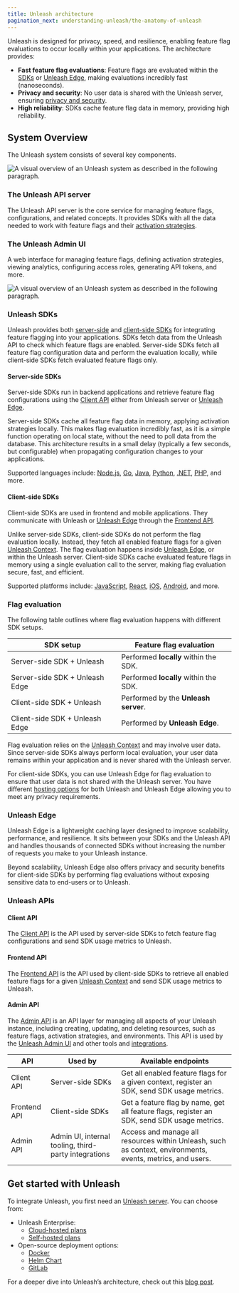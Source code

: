 ```yaml
---
title: Unleash architecture
pagination_next: understanding-unleash/the-anatomy-of-unleash
---
```


Unleash is designed for privacy, speed, and resilience, enabling feature flag evaluations to occur locally within your applications. The architecture provides:
- **Fast feature flag evaluations**: Feature flags are evaluated within the [SDKs](#unleash-sdks) or [Unleash Edge](#unleash-edge), making evaluations incredibly fast (nanoseconds).
- **Privacy and security**: No user data is shared with the Unleash server, ensuring [privacy and security](/understanding-unleash/data-collection).
- **High reliability**: SDKs cache feature flag data in memory, providing high reliability.

## System Overview

The Unleash system consists of several key components.

![A visual overview of an Unleash system as described in the following paragraph.](/img/unleash-architecture-edge.png)

### The Unleash API server

The Unleash API server is the core service for managing feature flags, configurations, and related concepts. It provides SDKs with all the data needed to work with feature flags and their [activation strategies](/reference/activation-strategies).

### The Unleash Admin UI

A web interface for managing feature flags, defining activation strategies, viewing analytics, configuring access roles, generating API tokens, and more.

![A visual overview of an Unleash system as described in the following paragraph.](/img/unleash-admin-ui.png)

### Unleash SDKs

Unleash provides both [server-side](/reference/sdks#server-side-sdks) and [client-side SDKs](/reference/sdks#client-side-sdks) for integrating feature flagging into your applications. SDKs fetch data from the Unleash API to check which feature flags are enabled. Server-side SDKs fetch all feature flag configuration data and perform the evaluation locally, while client-side SDKs fetch evaluated feature flags only.

#### Server-side SDKs

Server-side SDKs run in backend applications and retrieve feature flag configurations using the [Client API](#client-api) either from Unleash server or [Unleash Edge](#unleash-edge).

Server-side SDKs cache all feature flag data in memory, applying activation strategies locally. This makes flag evaluation incredibly fast, as it is a simple function operating on local state, without the need to poll data from the database. This architecture results in a small delay (typically a few seconds, but configurable) when propagating configuration changes to your applications.

Supported languages include: [Node.js](/reference/sdks/node), [Go](/reference/sdks/go), [Java](/reference/sdks/java), [Python](/reference/sdks/python), [.NET](/reference/sdks/dotnet), [PHP](/reference/sdks/php), and more.

#### Client-side SDKs

Client-side SDKs are used in frontend and mobile applications. They communicate with Unleash or [Unleash Edge](#unleash-edge) through the [Frontend API](#frontend-api). 

Unlike server-side SDKs, client-side SDKs do not perform the flag evaluation locally. Instead, they fetch all enabled feature flags for a given [Unleash Context](/reference/unleash-context). The flag evaluation happens inside [Unleash Edge](#unleash-edge), or within the Unleash server. Client-side SDKs cache evaluated feature flags in memory using a single evaluation call to the server, making flag evaluation secure, fast, and efficient.

Supported platforms include: [JavaScript](/reference/sdks/javascript-browser), [React](/reference/sdks/react), [iOS](/reference/sdks/ios-proxy), [Android](/reference/sdks/android-proxy), and more.

### Flag evaluation

The following table outlines where flag evaluation happens with different SDK setups.

| SDK setup                          | Feature flag evaluation                                      |
|------------------------------------|--------------------------------------------------|
| Server-side SDK + Unleash      | Performed **locally** within the SDK. |
| Server-side SDK + Unleash Edge | Performed **locally** within the SDK. |
| Client-side SDK + Unleash      | Performed by the **Unleash server**. |
| Client-side SDK + Unleash Edge | Performed by **Unleash Edge**. |

Flag evaluation relies on the [Unleash Context](/reference/unleash-context) and may involve user data. Since server-side SDKs always perform local evaluation, your user data remains within your application and is never shared with the Unleash server.

For client-side SDKs, you can use Unleash Edge for flag evaluation to ensure that user data is not shared with the Unleash server. You have different [hosting options](/understanding-unleash/hosting-options) for both Unleash and Unleash Edge allowing you to meet any privacy requirements.

### Unleash Edge

Unleash Edge is a lightweight caching layer designed to improve scalability, performance, and resilience. It sits between your SDKs and the Unleash API and handles thousands of connected SDKs without increasing the number of requests you make to your Unleash instance.

Beyond scalability, Unleash Edge also offers privacy and security benefits for client-side SDKs by performing flag evaluations without exposing sensitive data to end-users or to Unleash. 

### Unleash APIs

#### Client API

The [Client API](/reference/api/unleash/client) is the API used by server-side SDKs to fetch feature flag configurations and send SDK usage metrics to Unleash.

#### Frontend API
The [Frontend API](/reference/api/unleash/frontend-api) is the API used by client-side SDKs to retrieve all enabled feature flags for a given [Unleash Context](/reference/unleash-context) and send SDK usage metrics to Unleash.

#### Admin API
The [Admin API](/reference/api/unleash) is an API layer for managing all aspects of your Unleash instance, including creating, updating, and deleting resources, such as feature flags, activation strategies, and environments. This API is used by the [Unleash Admin UI](#the-unleash-admin-ui) and other tools and [integrations](/reference/integrations).

| API            | Used by | Available endpoints |
|---------------|---------|---|
| Client API | Server-side SDKs | Get all enabled feature flags for a given context, register an SDK, send SDK usage metrics. |
| Frontend API | Client-side SDKs | Get a feature flag by name, get all feature flags, register an SDK, send SDK usage metrics. |
| Admin API | Admin UI, internal tooling, third-party integrations | Access and manage all resources within Unleash, such as context, environments, events, metrics, and users. |

## Get started with Unleash

To integrate Unleash, you first need an [Unleash server](#the-unleash-api-server). You can choose from:
- Unleash Enterprise:
  - [Cloud-hosted plans](https://www.getunleash.io/pricing)
  - [Self-hosted plans](https://www.getunleash.io/pricing)
- Open-source deployment options:
  - [Docker](../using-unleash/deploy/getting-started)
  - [Helm Chart](https://github.com/unleash/helm-charts/)
  - [GitLab](https://docs.gitlab.com/ee/operations/feature_flags.html#choose-a-client-library)

For a deeper dive into Unleash’s architecture, check out this [blog post](https://www.getunleash.io/blog/our-unique-architecture).